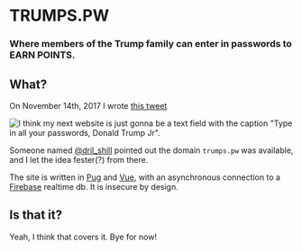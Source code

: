 # TRUMPS.PW
### Where members of the Trump family can enter in passwords to EARN POINTS.

## What?
On November 14th, 2017 I wrote [this tweet](https://twitter.com/AhoyLemon/status/930575343718723585)

![I think my next website is just gonna be a text field with the caption "Type in all your passwords, Donald Trump Jr".](http://trumps.pw/img/nov14th-tweet.png)

Someone named [@dril_shill](https://twitter.com/dril_shill) pointed out the domain `trumps.pw` was available, and I let the idea fester(?) from there.

The site is written in [Pug](https://github.com/pugjs/pug) and [Vue](https://github.com/vuejs/vue), with an asynchronous connection to a [Firebase](https://firebase.google.com) realtime db. It is insecure by design.

## Is that it?
Yeah, I think that covers it. Bye for now!

